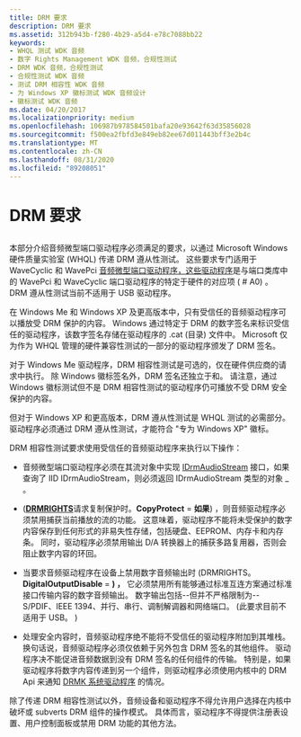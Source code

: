 ```yaml
---
title: DRM 要求
description: DRM 要求
ms.assetid: 312b943b-f280-4b29-a5d4-e78c7088bb22
keywords:
- WHQL 测试 WDK 音频
- 数字 Rights Management WDK 音频，合规性测试
- DRM WDK 音频，合规性测试
- 合规性测试 WDK 音频
- 测试 DRM 相容性 WDK 音频
- 为 Windows XP 徽标测试 WDK 音频设计
- 徽标测试 WDK 音频
ms.date: 04/20/2017
ms.localizationpriority: medium
ms.openlocfilehash: 106987b978584501bafa20e93642f63d35856028
ms.sourcegitcommit: f500ea2fbfd3e849eb82ee67d011443bff3e2b4c
ms.translationtype: MT
ms.contentlocale: zh-CN
ms.lasthandoff: 08/31/2020
ms.locfileid: "89208051"
---
```

# <a name="drm-requirements"></a>DRM 要求


## <span id="drm_requirements"></span><span id="DRM_REQUIREMENTS"></span>


本部分介绍音频微型端口驱动程序必须满足的要求，以通过 Microsoft Windows 硬件质量实验室 (WHQL) 传递 DRM 遵从性测试。 这些要求专门适用于 WaveCyclic 和 WavePci [音频微型端口驱动程序，这些驱动程序](audio-miniport-drivers.md)是与端口类库中的 WavePci 和 WaveCyclic 端口驱动程序的特定于硬件的对应项 ( # A0) 。 DRM 遵从性测试当前不适用于 USB 驱动程序。

在 Windows Me 和 Windows XP 及更高版本中，只有受信任的音频驱动程序可以播放受 DRM 保护的内容。 Windows 通过特定于 DRM 的数字签名来标识受信任的驱动程序，该数字签名存储在驱动程序的 .cat (目录) 文件中。 Microsoft 仅为作为 WHQL 管理的硬件兼容性测试的一部分的驱动程序颁发了 DRM 签名。

对于 Windows Me 驱动程序，DRM 相容性测试是可选的，仅在硬件供应商的请求中执行。 除 Windows 徽标签名外，DRM 签名还独立于和。 请注意，通过 Windows 徽标测试但不是 DRM 相容性测试的驱动程序仍可播放不受 DRM 安全保护的内容。

但对于 Windows XP 和更高版本，DRM 遵从性测试是 WHQL 测试的必需部分。 驱动程序必须通过 DRM 遵从性测试，才能符合 "专为 Windows XP" 徽标。

DRM 相容性测试要求使用受信任的音频驱动程序来执行以下操作：

-   音频微型端口驱动程序必须在其流对象中实现 [IDrmAudioStream](/windows-hardware/drivers/ddi/drmk/nn-drmk-idrmaudiostream) 接口，如果查询了 IID IDrmAudioStream，则必须返回 IDrmAudioStream 类型的对象 \_ 。

-    ([**DRMRIGHTS**](/windows-hardware/drivers/ddi/drmk/ns-drmk-tagdrmrights)请求复制保护时。**CopyProtect**  = **如果**) ，则音频驱动程序必须禁用捕获当前播放的流的功能。 这意味着，驱动程序不能将未受保护的数字内容保存到任何形式的非易失性存储，包括硬盘、EEPROM、内存卡和内存条。 同时，驱动程序必须禁用输出 D/A 转换器上的捕获多路复用器，否则会阻止数字内容的环回。

-   当要求音频驱动程序在设备上禁用数字音频输出时 (DRMRIGHTS。**DigitalOutputDisable**  = **) ，** 它必须禁用所有能够通过标准互连方案通过标准接口传输内容的数字音频输出。 数字输出包括--但并不严格限制为--S/PDIF、IEEE 1394、并行、串行、调制解调器和网络端口。  (此要求目前不适用于 USB。 ) 

-   处理安全内容时，音频驱动程序绝不能将不受信任的驱动程序附加到其堆栈。 换句话说，音频驱动程序必须仅依赖于另外包含 DRM 签名的其他组件。 驱动程序决不能促进音频数据到没有 DRM 签名的任何组件的传输。 特别是，如果驱动程序将数字内容传递到另一个组件，则驱动程序必须使用内核中的 DRM Api 来通知 [DRMK 系统驱动程序](kernel-mode-wdm-audio-components.md#drmk_system_driver) 的情况。

除了传递 DRM 相容性测试以外，音频设备和驱动程序不得允许用户选择在内核中破坏或 subverts DRM 组件的操作模式。 具体而言，驱动程序不得提供注册表设置、用户控制面板或禁用 DRM 功能的其他方法。

 

